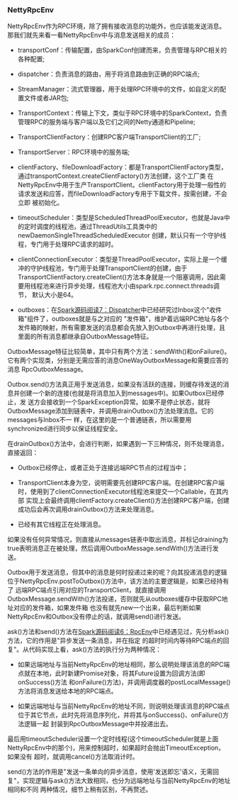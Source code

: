 ### NettyRpcEnv

NettyRpcEnv作为RPC环境，除了拥有接收消息的功能外，也应该能发送消息。那我们就先来看一看NettyRpcEnv中与消息发送相关的成员：
  * transportConf：传输配置，由SparkConf创建而来，负责管理与RPC相关的各种配置;

  * dispatcher：负责消息的路由，用于将消息路由到正确的RPC端点;

  * StreamManager：流式管理器，用于处理RPC环境中的文件，如自定义的配置文件或者JAR包;

  * TransportContext：传输上下文，类似于RPC环境中的SparkContext，负责管理RPC的服务端与客户端以及它们之间的Netty通道和Pipeline;

  * TransportClientFactory：创建RPC客户端TransportClient的工厂;

  * TransportServer：RPC环境中的服务端;

  * clientFactory、fileDownloadFactory：都是TransportClientFactory类型，通过transportContext.createClientFactory()方法创建，这个工厂类
  在NettyRpcEnv中用于生产TransportClient。clientFactory用于处理一般性的请求发送和应答，而fileDownloadFactory专用于下载文件，按需创建，不会立即
  被初始化。

  * timeoutScheduler：类型是ScheduledThreadPoolExecutor，也就是Java中的定时调度的线程池，通过ThreadUtils工具类中的newDaemonSingleThreadScheduledExecutor
  创建，默认只有一个守护线程，专门用于处理RPC请求的超时。

  * clientConnectionExecutor：类型是ThreadPoolExecutor，实际上是一个缓冲的守护线程池，专门用于处理TransportClient的创建，由于
  TransportClientFactory.createClient()方法本身就是一个阻塞调用，因此需要用线程池来进行异步处理，线程池大小由spark.rpc.connect.threads调节，
  默认大小是64。

  * outboxes：在[Spark源码阅读7：Dispatcher](../docs/dispatcher.md)中已经研究过Inbox这个"收件箱"组件了，outboxes就是与之对应的
  "发件箱"，维护着远端RPC地址与各个发件箱的映射，所有需要发送的消息都会先放入到Outbox中再进行处理，且里面的所有消息都继承自OutboxMessage特征。

OutboxMessage特征比较简单，其中只有两个方法：sendWith()和onFailure()。它有两个实现类，分别是无需应答的消息OneWayOutboxMessage和需要应答的消息
RpcOutboxMessage。

Outbox.send()方法真正用于发送消息，如果没有活跃的连接，则缓存待发送的消息并创建一个新的连接(也就是将消息加入到messages中)。如果Outbox已经停止，发
送方会接收到一个SparkException异常。如果不是停止状态，就将OutboxMessage添加到链表中，并调用drainOutbox()方法处理消息。它的messages与Inbox不一
样，在这里的是一个普通链表，所以需要用synchronized进行同步以保证线程安全。

在drainOutbox()方法中，会进行判断，如果遇到一下三种情况，则不处理消息，直接返回：
  * Outbox已经停止，或者正处于连接远端RPC节点的过程当中；

  * TransportClient本身为空，说明需要先创建RPC客户端。在创建RPC客户端时，使用到了clientConnectionExecutor线程池来提交一个Callable，在其内部
  实现上会最终调用clientFactory.createClient()方法创建RPC客户端，创建成功后会再次调用drainOutbox()方法来处理消息。

  * 已经有其它线程正在处理消息。

如果没有任何异常情况，则直接从messages链表中取出消息，并标记draining为true表明消息正在被处理，然后调用OutboxMessage.sendWith()方法进行发送。

Outbox用于发送消息，但其中的消息是何时投递过来的呢？向其投递消息的逻辑位于NettyRpcEnv.postToOutbox()方法中，该方法的主要逻辑是，如果已经持有了
远端RPC端点引用对应的TransportClient，就直接调用OutboxMessage.sendWith()方法投递，否则就先从outboxes缓存中获取RPC地址对应的发件箱，如果发件箱
也没有就先new一个出来，最后判断如果NettyRpcEnv和Outbox没有停止的话，就调用send()进行发送。

ask()方法和send()方法在[Spark源码阅读6：RpcEnv](../docs/rpcenv.md)中已经遇见过，先分析ask()方法，它的作用是"异步发送一条消息，并在指定
的超时时间内等待RPC端点的回复"。从代码实现上看，ask()方法的执行分为两种情况：
  * 如果远端地址与当前NettyRpcEnv的地址相同，那么说明处理该消息的RPC端点就在本地，此时新建Promise对象，将其Future设置为回调方法(即onSuccess()方法
  和onFailure()方法)，并调用调度器的postLocalMessage()方法将消息发送给本地的RPC端点。

  * 如果远端地址与当前NettyRpcEnv的地址不同，则说明处理该消息的RPC端点位于其它节点，此时先将消息序列化，并将其与onSuccess()、onFailure()方法逻辑一起
  封装到RpcOutboxMessage中并投递出去。

最后用timeoutScheduler设置一个定时线程(这个timeoutScheduler就是上面NettyRpcEnv中的那个)，用来控制超时，如果超时会抛出TimeoutException，如果没有
超时，就调用cancel()方法取消计时。

send()方法的作用是"发送一条单向的异步消息，使用'发送即忘'语义，无需回复"，实现逻辑与ask()方法大致相同，也分为远端地址与当前NettyRpcEnv的地址相同和不同
两种情况，细节上稍有区别，不再赘述。